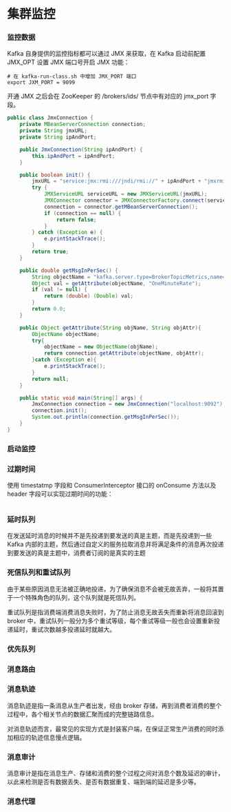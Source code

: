 # 集群监控


### 监控数据
Kafka 自身提供的监控指标都可以通过 JMX 来获取，在 Kafka 启动前配置 JMX_OPT 设置 JMX 端口号开启 JMX 功能：
```shell
# 在 kafka-run-class.sh 中增加 JMX_PORT 端口
export JXM_PORT = 9099
```
开通 JMX 之后会在 ZooKeeper 的 /brokers/ids/<brokerId> 节点中有对应的 jmx_port 字段。
```java
public class JmxConnection {
    private MBeanServerConnection connection;
    private String jmxURL;
    private String ipAndPort;

    public JmxConnection(String ipAndPort) {
        this.ipAndPort = ipAndPort;
    }

    public boolean init() {
        jmxURL = "service:jmx:rmi:///jndi/rmi://" + ipAndPort + "jmxrmi";
        try {
            JMXServiceURL serviceURL = new JMXServiceURL(jmxURL);
            JMXConnector connector = JMXConnectorFactory.connect(serviceURL, null);
            connection = connector.getMBeanServerConnection();
            if (connection == null) {
                return false;
            }
        } catch (Exception e) {
            e.printStackTrace();
        }
        return true;
    }

    public double getMsgInPerSec() {
        String objectName = "kafka.server.type=BrokerTopicMetrics,name=MessagesInPerSec";
        Object val = getAttribute(objectName, "OneMinuteRate");
        if (val != null) {
            return (double) (Double) val;
        }
        return 0.0;
    }

    public Object getAttribute(String objName, String objAttr){
        ObjectName objectName;
        try{
            objectName = new ObjectName(objName);
            return connection.getAttribute(objectName, objAttr);
        }catch (Exception e){
            e.printStackTrace();
        }
        return null;
    }

    public static void main(String[] args) {
        JmxConnection connection = new JmxConnection("localhost:9092");
        connection.init();
        System.out.println(connection.getMsgInPerSec());
    }
}
```

### 启动监控



### 过期时间
使用 timestatmp 字段和 ConsumerInterceptor 接口的 onConsume 方法以及 header 字段可以实现过期时间的功能：
```java
```
### 延时队列
在发送延时消息的时候并不是先投递到要发送的真是主题，而是先投递到一些 Kafka 内部的主题，然后通过自定义的服务拉取消息并将满足条件的消息再次投递到要发送的真是主题中，消费者订阅的是真实的主题
### 死信队列和重试队列
由于某些原因消息无法被正确地投递，为了确保消息不会被无故丢弃，一般将其置于一个特殊角色的队列，这个队列就是死信队列。

重试队列是指消费端消费消息失败时，为了防止消息无故丢失而重新将消息回滚到 broker 中，重试队列一般分为多个重试等级，每个重试等级一般也会设置重新投递延时，重试次数越多投递延时就越大。
### 优先队列
### 消息路由

### 消息轨迹
消息轨迹是指一条消息从生产者出发，经由 broker 存储，再到消费者消费的整个过程中，各个相关节点的数据汇聚而成的完整链路信息。

对消息轨迹而言，最常见的实现方式是封装客户端，在保证正常生产消费的同时添加相应的轨迹信息慢点逻辑。
### 消息审计
消息审计是指在消息生产、存储和消费的整个过程之间对消息个数及延迟的审计，以此来检测是否有数据丢失、是否有数据重复、端到端的延迟是多少等。
### 消息代理
